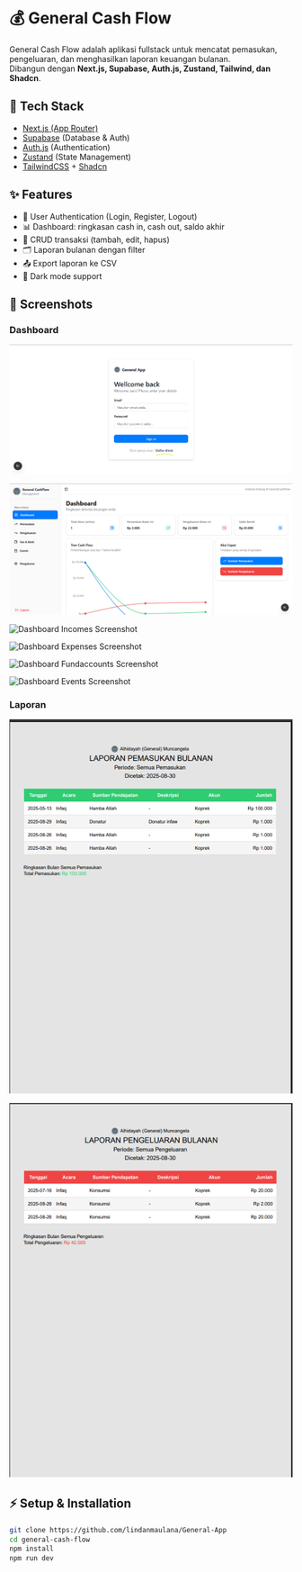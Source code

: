 # 💰 General Cash Flow

General Cash Flow adalah aplikasi fullstack untuk mencatat pemasukan, pengeluaran, dan menghasilkan laporan keuangan bulanan.  
Dibangun dengan **Next.js, Supabase, Auth.js, Zustand, Tailwind, dan Shadcn**.

## 🚀 Tech Stack
- [Next.js (App Router)](https://nextjs.org/)
- [Supabase](https://supabase.com/) (Database & Auth)
- [Auth.js](https://authjs.dev/) (Authentication)
- [Zustand](https://zustand-demo.pmnd.rs/) (State Management)
- [TailwindCSS](https://tailwindcss.com/) + [Shadcn](https://ui.shadcn.com/)

## ✨ Features
- 🔑 User Authentication (Login, Register, Logout)
- 📊 Dashboard: ringkasan cash in, cash out, saldo akhir
- 💸 CRUD transaksi (tambah, edit, hapus)
- 🗂 Laporan bulanan dengan filter
- 📤 Export laporan ke CSV
- 🌙 Dark mode support

## 📸 Screenshots
### Dashboard
![Login Screenshot](./public/screenshots/login-dashboard.png)

![Dashboard Screenshot](./public/screenshots/dashboard.png)

![Dashboard Incomes Screenshot]("./public/screenshots/dashboard-incomes.png")

![Dashboard Expenses Screenshot]("./public/screenshots/dashboard-expenses.png")

![Dashboard Fundaccounts Screenshot]("./public/screenshots/dashboard-fundaccounts.png")

![Dashboard Events Screenshot]("./public/screenshots/dashboard-events.png")

### Laporan
![Reports Incomes Screenshot](./public/screenshots/report-incomes-pdf.png)

![Reports Expenses Screenshot](./public/screenshots/report-expenses-pdf.png)

## ⚡️ Setup & Installation
```bash
git clone https://github.com/lindanmaulana/General-App
cd general-cash-flow
npm install
npm run dev
